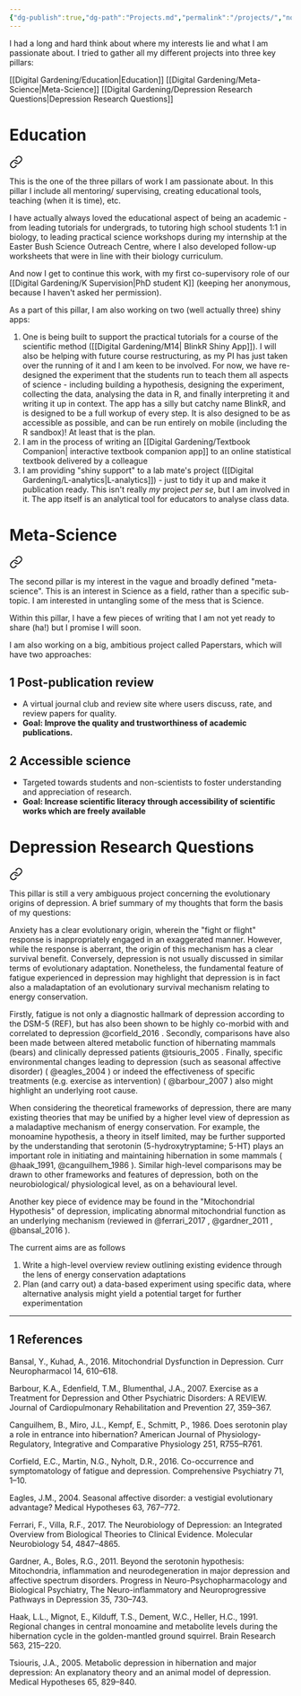 ```yaml
---
{"dg-publish":true,"dg-path":"Projects.md","permalink":"/projects/","noteIcon":""}
---
```


I had a long and hard think about where my interests lie and what I am passionate about. I tried to gather all my different projects into three key pillars:

[[Digital Gardening/Education\|Education]]
[[Digital Gardening/Meta-Science\|Meta-Science]]
[[Digital Gardening/Depression Research Questions\|Depression Research Questions]]

# Education


<div class="transclusion internal-embed is-loaded"><a class="markdown-embed-link" href="/digital-gardening/education/" aria-label="Open link"><svg xmlns="http://www.w3.org/2000/svg" width="24" height="24" viewBox="0 0 24 24" fill="none" stroke="currentColor" stroke-width="2" stroke-linecap="round" stroke-linejoin="round" class="svg-icon lucide-link"><path d="M10 13a5 5 0 0 0 7.54.54l3-3a5 5 0 0 0-7.07-7.07l-1.72 1.71"></path><path d="M14 11a5 5 0 0 0-7.54-.54l-3 3a5 5 0 0 0 7.07 7.07l1.71-1.71"></path></svg></a><div class="markdown-embed">




This is the one of the three pillars of work I am passionate about. In this pillar I include all mentoring/ supervising, creating educational tools, teaching (when it is time), etc. 

I have actually always loved the educational aspect of being an academic - from leading tutorials for undergrads, to tutoring high school students 1:1 in biology, to leading practical science workshops during my internship at the Easter Bush Science Outreach Centre, where I also developed follow-up worksheets that were in line with their biology curriculum.

And now I get to continue this work, with my first co-supervisory role of our [[Digital Gardening/K Supervision\|PhD student K]] (keeping her anonymous, because I haven't asked her permission).

As a part of this pillar, I am also working on two (well actually three) shiny apps: 

1. One is being built to support the practical tutorials for a course of the scientific method ([[Digital Gardening/M14\| BlinkR Shiny App]]). I will also be helping with future course restructuring, as my PI has just taken over the running of it and I am keen to be involved. For now, we have re-designed the experiment that the students run to teach them all aspects of science - including building a hypothesis, designing the experiment, collecting the data, analysing the data in R, and finally interpreting it and writing it up in context. The app has a silly but catchy name BlinkR, and is designed to be a full workup of every step. It is also designed to be as accessible as possible, and can be run entirely on mobile (including the R sandbox)! At least that is the plan. 
2. I am in the process of writing an [[Digital Gardening/Textbook Companion\| interactive textbook companion app]] to an online statistical textbook delivered by a colleague
3. I am providing "shiny support" to a lab mate's project ([[Digital Gardening/L-analytics\|L-analytics]]) - just to tidy it up and make it publication ready. This isn't really _my_ project *per se*, but I am involved in it. The app itself is an analytical tool for educators to analyse class data.



</div></div>



# Meta-Science


<div class="transclusion internal-embed is-loaded"><a class="markdown-embed-link" href="/digital-gardening/meta-science/" aria-label="Open link"><svg xmlns="http://www.w3.org/2000/svg" width="24" height="24" viewBox="0 0 24 24" fill="none" stroke="currentColor" stroke-width="2" stroke-linecap="round" stroke-linejoin="round" class="svg-icon lucide-link"><path d="M10 13a5 5 0 0 0 7.54.54l3-3a5 5 0 0 0-7.07-7.07l-1.72 1.71"></path><path d="M14 11a5 5 0 0 0-7.54-.54l-3 3a5 5 0 0 0 7.07 7.07l1.71-1.71"></path></svg></a><div class="markdown-embed">




The second pillar is my interest in the vague and broadly defined "meta-science". This is an interest in Science as a field, rather than a specific sub-topic. I am interested in untangling some of the mess that is Science.

Within this pillar, I have a few pieces of writing that I am not yet ready to share (ha!) but I promise I will soon.

I am also working on a big, ambitious project called Paperstars, which will have two approaches:

## 1	Post-publication review
- A virtual journal club and review site where users discuss, rate, and review papers for quality.
- **Goal: Improve the quality and trustworthiness of academic publications.**

## 2	Accessible science
- Targeted towards students and non-scientists to foster understanding and appreciation of research.
- **Goal: Increase scientific literacy through accessibility of scientific works which are freely available**


</div></div>


# Depression Research Questions


<div class="transclusion internal-embed is-loaded"><a class="markdown-embed-link" href="/digital-gardening/depression-research-questions/" aria-label="Open link"><svg xmlns="http://www.w3.org/2000/svg" width="24" height="24" viewBox="0 0 24 24" fill="none" stroke="currentColor" stroke-width="2" stroke-linecap="round" stroke-linejoin="round" class="svg-icon lucide-link"><path d="M10 13a5 5 0 0 0 7.54.54l3-3a5 5 0 0 0-7.07-7.07l-1.72 1.71"></path><path d="M14 11a5 5 0 0 0-7.54-.54l-3 3a5 5 0 0 0 7.07 7.07l1.71-1.71"></path></svg></a><div class="markdown-embed">




This pillar is still a very ambiguous project concerning the evolutionary origins of depression. A brief summary of my thoughts that form the basis of my questions:

Anxiety has a clear evolutionary origin, wherein the "fight or flight" response is inappropriately engaged in an exaggerated manner. However, while the response is aberrant, the origin of this mechanism has a clear survival benefit. Conversely, depression is not usually discussed in similar terms of evolutionary adaptation. Nonetheless, the fundamental feature of fatigue experienced in depression may highlight that depression is in fact also a maladaptation of an evolutionary survival mechanism relating to energy conservation.

Firstly, fatigue is not only a diagnostic hallmark of depression according to the DSM-5 (REF), but has also been shown to be highly co-morbid with and correlated to depression @corfield_2016 . Secondly, comparisons have also been made between altered metabolic function of hibernating mammals (bears) and clinically depressed patients @tsiouris_2005 . Finally, specific environmental changes leading to depression (such as seasonal affective disorder) ( @eagles_2004 ) or indeed the effectiveness of specific treatments (e.g. exercise as intervention) ( @barbour_2007 ) also might highlight an underlying root cause.

When considering the theoretical frameworks of depression, there are many existing theories that may be unified by a higher level view of depression as a maladaptive mechanism of energy conservation. For example, the monoamine hypothesis, a theory in itself limited, may be further supported by the understanding that serotonin (5-hydroxytryptamine; 5-HT) plays an important role in initiating and maintaining hibernation in some mammals ( @haak_1991, @canguilhem_1986 ). Similar high-level comparisons may be drawn to other frameworks and features of depression, both on the neurobiological/ physiological level, as on a behavioural level. 

Another key piece of evidence may be found in the "Mitochondrial Hypothesis" of depression, implicating abnormal mitochondrial function as an underlying mechanism (reviewed in @ferrari_2017 , @gardner_2011 , @bansal_2016  ).

The current aims are as follows

1. Write a high-level overview review outlining existing evidence through the lens of energy conservation adaptations
2. Plan (and carry out) a data-based experiment using specific data, where alternative analysis might yield a potential target for further experimentation



___
## 1	References

Bansal, Y., Kuhad, A., 2016. Mitochondrial Dysfunction in Depression. Curr Neuropharmacol 14, 610–618.

Barbour, K.A., Edenfield, T.M., Blumenthal, J.A., 2007. Exercise as a Treatment for Depression and Other Psychiatric Disorders: A REVIEW. Journal of Cardiopulmonary Rehabilitation and Prevention 27, 359–367.

Canguilhem, B., Miro, J.L., Kempf, E., Schmitt, P., 1986. Does serotonin play a role in entrance into hibernation? American Journal of Physiology-Regulatory, Integrative and Comparative Physiology 251, R755–R761.

Corfield, E.C., Martin, N.G., Nyholt, D.R., 2016. Co-occurrence and symptomatology of fatigue and depression. Comprehensive Psychiatry 71, 1–10.

Eagles, J.M., 2004. Seasonal affective disorder: a vestigial evolutionary advantage? Medical Hypotheses 63, 767–772.

Ferrari, F., Villa, R.F., 2017. The Neurobiology of Depression: an Integrated Overview from Biological Theories to Clinical Evidence. Molecular Neurobiology 54, 4847–4865.

Gardner, A., Boles, R.G., 2011. Beyond the serotonin hypothesis: Mitochondria, inflammation and neurodegeneration in major depression and affective spectrum disorders. Progress in Neuro-Psychopharmacology and Biological Psychiatry, The Neuro-inflammatory and Neuroprogressive Pathways in Depression 35, 730–743.

Haak, L.L., Mignot, E., Kilduff, T.S., Dement, W.C., Heller, H.C., 1991. Regional changes in central monoamine and metabolite levels during the hibernation cycle in the golden-mantled ground squirrel. Brain Research 563, 215–220.

Tsiouris, J.A., 2005. Metabolic depression in hibernation and major depression: An explanatory theory and an animal model of depression. Medical Hypotheses 65, 829–840.

</div></div>
